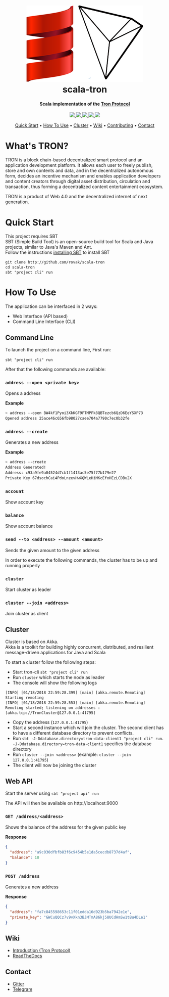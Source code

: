 <h1 align="center">
  <img src="docs/img/scala-tron.png">
  <br>
  scala-tron
  <br>
</h1>

<h4 align="center">
  Scala implementation of the <a href="https://github.com/tronprotocol/wiki/blob/master/Home.md">Tron Protocol</a>
</h4>

<p align="center">
  <a href="https://travis-ci.org/Rovak/scala-tron">
    <img src="https://travis-ci.org/Rovak/scala-tron.svg?branch=master">
  </a>

  <a href="https://gitter.im/rovak/scala-tron">
    <img src="https://img.shields.io/gitter/room/nwjs/nw.js.svg">
  </a>

  <a href="https://github.com/rovak/scala-tron/issues">
    <img src="https://img.shields.io/github/issues/rovak/scala-tron.svg">
  </a>

  <a href="https://github.com/rovak/scala-tron/pulls">
    <img src="https://img.shields.io/github/issues-pr/rovak/scala-tron.svg">
  </a>

  <a href="https://github.com/rovak/scala-tron/graphs/contributors">
    <img src="https://img.shields.io/github/contributors/rovak/scala-tron.svg">
  </a>
</p>

<p align="center">
  <a href="#quick-start">Quick Start</a> •
  <a href="#how-to-use">How To Use</a> •
  <a href="#cluster">Cluster</a> •
  <a href="#wiki">Wiki</a> •
  <a href="CONTRIBUTING.md">Contributing</a> •
  <a href="#contact">Contact</a>
</p>


# What's TRON?

TRON is a block chain-based decentralized smart protocol and an application development platform. It allows each user to freely publish, store and own contents and data, and in the decentralized autonomous form, decides an incentive mechanism and enables application developers and content creators through digital asset distribution, circulation and transaction, thus forming a decentralized content entertainment ecosystem.

TRON is a product of Web 4.0 and the decentralized internet of next generation.

# Quick Start

This project requires SBT<br />
SBT (Simple Build Tool) is an open-source build tool for Scala and Java projects, similar to Java's Maven and Ant.<br />
Follow the instructions [installing SBT](http://www.scala-sbt.org/1.0/docs/Setup.html) to install SBT

```
git clone http://github.com/rovak/scala-tron
cd scala-tron
sbt "project cli" run
```


# How To Use

The application can be interfaced in 2 ways:
* Web Interface (API based)
* Command Line Interface (CLI)

## Command Line

To launch the project on a command line, First run:

`sbt "project cli" run`

After that the following commands are available:

### `address --open <private key>`

Opens a address

**Example**

```bash
> address --open BW4kf1Pyoi3XkKGF9FTMPFk8QBTezcb6QzD6EeYSXP73
Opened address 25ace46c656fb98027caee704a7790c7ec0b32fe
```

### `address --create`

Generates a new address

**Example**

```bash
> address --create
Address Generated!
Address: c93a9fe9a04524d7cb1f1413ac5e75f77b179e27
Private Key 67dsochCai4PdoLnzevHwXQWLeHiMKcEfoHEzLCDBu2X
```

### `account`

Show account key

### `balance`

Show account balance

### `send --to <address> --amount <amount>`

Sends the given amount to the given address

In order to execute the following commands, the cluster has to be up and running properly

### `cluster`

Start cluster as leader

### `cluster --join <address>`

Join cluster as client

## Cluster

Cluster is based on Akka.<br />
Akka is a toolkit for building highly concurrent, distributed, and resilient message-driven applications for Java and Scala<br />

To start a cluster follow the following steps:

* Start tron-cli `sbt "project cli" run`
* Run `cluster` which starts the node as leader
* The console will show the following logs  
```
[INFO] [01/18/2018 22:59:28.399] [main] [akka.remote.Remoting] Starting remoting
[INFO] [01/18/2018 22:59:28.553] [main] [akka.remote.Remoting] Remoting started; listening on addresses :[akka.tcp://TronCluster@127.0.0.1:41795]
```
* Copy the address (`127.0.0.1:41795`)
* Start a second instance which will join the cluster.
  The second client has to have a different database directory to prevent conflicts.
* Run `sbt -J-Ddatabase.directory=tron-data-client1 "project cli" run`.  
  `-J-Ddatabase.directory=tron-data-client1` specifies the database directory
* Run `cluster --join <address>` (example: `cluster --join 127.0.0.1:41795`)
* The client will now be joining the cluster

## Web API

Start the server using `sbt "project api" run`

The API will then be available on http://localhost:9000


### `GET /address/<address>`

Shows the balance of the address for the given public key

__Response__

```json
{
  "address": "a9c030dfbfb83f6c9454b5e1da5cecdb8737d4af",
  "balance": 10
}
```

### `POST /address`

Generates a new address

__Response__

```json
{
  "address": "fa7c845598653c11f01edda16d923b5ba7942e1e",
  "private_key": "GWCuQQCz7v9vXkn3BJMTmA86kj58UCdHmSw1tBu4DLe1"
}
```

## Wiki

* [Introduction (Tron Protocol)](https://github.com/tronprotocol/wiki/blob/master/Home.md)
* [ReadTheDocs](http://tron-wiki.readthedocs.io/introduction.html)

## Contact

* [Gitter](https://gitter.im/Rovak/scala-tron)
* [Telegram](https://t.me/joinchat/CP8XKBIjEc0RqzJdl61OlQ)
